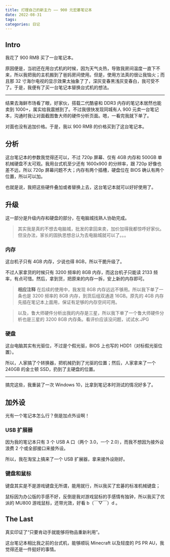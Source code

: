 ```yaml
---
title: 打理自己的新主力 —— 900 元宏碁笔记本
date: 2022-08-31
tags:
categories: 日记
---
```


## Intro

我花了 900 RMB 买了一台笔记本。

原因便是，当初还在用台式机的时候，因为天气炎热，导致我房间温度一直下不来，所以我把我的主机搬到了爸妈房间使用。但是，使用方法真的很让我恼火；而且那 32 寸海尔电视的显示效果太抽象了了，深灰变春黑浅灰变春白，我可受不了。于是，我便有了买一台笔记本替换台式机的想法。

---

结果去海鲜市场看了眼，好家伙，搭载二代酷睿和 DDR3 内存的笔记本居然也能卖到 1000+，属实给我震撼到了。不过我很快发现同城有人 900 元卖一台笔记本，沟通时我让对面截图鲁大师的硬件分析页面。嗯，一看完我就下单了。

对面也没有追加价格。于是，我以 900 RMB 的价格买到了这台笔记本。

## 分析

这台笔记本的参数我觉得还可以，不过 720p 屏幕、仅有 4GB 内存和 500GB 单机械硬盘不太可观。我用台式机至少还有 1600x900 的分辨率，跟 720p 好像也差不远，所以 720p 屏幕问题不大；内存有两个插槽，硬盘位在 BIOS 确认有两个位置，所以可以加。

也就是说，我把这些硬件叠加或者替换上去，这台笔记本就可以好好使用了。

## 升级

这一部分是升级内存和硬盘的部分，在电脑城找熟人协助完成。

> 其实我是真的不想去电脑城，批发的拿回来卖，加价加得我都惊呼好家伙。但没办法，家长的固执思想总认为去电脑城就可以了。。。

### 内存

这台机子只有 4GB 内存，少说也得 8GB，所以干脆升级了。

不过人家拿货的时候只有 3200 频率的 8GB 内存，而这台机子只能读 2133 频率，有点可惜。然后，拿到货，把原来的内存一拆，安上新的内存即可。

> **相应注释**
> 在后续的使用中，我发现 8GB 内存远远不够用。所以我下单了一条也是 3200 频率的 8GB 内存，到货后组双通道 16GB。原先的 4GB 内存先插在笔记本上面用，保证有足够的内存空间可用。

> 以及，鲁大师硬件分析出我的内存是三星，所以我下单了一个鲁大师硬件分析也是三星的 3200 8GB 内存条。看评价应该没问题，试试水.JPG

### 硬盘

这台电脑其实有光驱位，不过是个假光驱，BIOS 上也写的 HDD1（对标假光驱位置）。

所以，人家搞了个转换器，把机械扔到了光驱的位置；然后，人家拿来了一个 240GB 的金士顿 SSD，扔到了主硬盘的位置。

---

搞完这些，我重装了一次 Windows 10，比拿到笔记本时测试的情况好多了。

## 加外设

光有一个笔记本怎么行？倒是加点外设啊！

### USB 扩展器

因为我的笔记本只有 3 个 USB A 口（两个 3.0，一个 2.0），而我不想因为接外设浪费 2 个或全部接口来接外设。

所以，我在淘宝上搞来了一个 USB 扩展器，拿来接外设刚好。

### 键盘和鼠标

键盘其实是不是游戏键盘无所谓，能用就行，所以我买了宏碁的标准机械键盘；

鼠标因为办公版的手感不好，反倒是我对游戏鼠标的手感情有独钟，所以我买了优派的 MU800 游戏鼠标，还带光效，好看 b（￣▽￣）d 。

## The Last

真实印证了“只要肯动手就能够将物品重新利用”。

这台笔记本相比我之前的台式机，能够顺玩 Minecraft 以及轻度的 PS PR AU，我觉得还是一件挺好的事情。